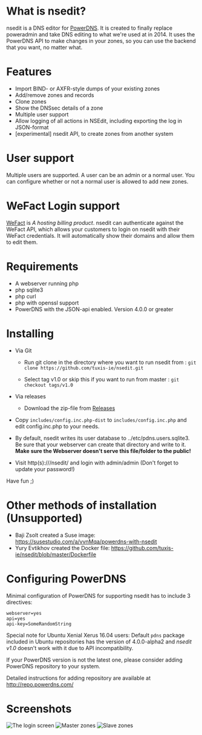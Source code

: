What is nsedit?
===============

nsedit is a DNS editor for [PowerDNS](https://www.powerdns.com/). It is created
to finally replace poweradmin and take DNS editing to what we're used at in
2014. It uses the PowerDNS API to make changes in your zones, so you can use
the backend that you want, no matter what.

Features
========
* Import BIND- or AXFR-style dumps of your existing zones
* Add/remove zones and records
* Clone zones
* Show the DNSsec details of a zone
* Multiple user support
* Allow logging of all actions in NSEdit, including exporting the log in JSON-format
* [experimental] nsedit API, to create zones from another system

User support
============
Multiple users are supported. A user can be an admin or a normal user. You can
configure whether or not a normal user is allowed to add new zones.

WeFact Login support
====================
[WeFact](https://www.wefact.com/wefact-hosting/) is _A hosting billing
product_. nsedit can authenticate against the WeFact API, which allows your
customers to login on nsedit with their WeFact credentials. It will
automatically show their domains and allow them to edit them.

Requirements
============
* A webserver running php
* php sqlite3
* php curl
* php with openssl support
* PowerDNS with the JSON-api enabled. Version 4.0.0 or greater

Installing
==========

* Via Git
    -  Run git clone in the directory where you want to run nsedit from
    : ```git clone https://github.com/tuxis-ie/nsedit.git```

    - Select tag v1.0 or skip this if you want to run from master
    : ```git checkout tags/v1.0```
* Via releases
    - Download the zip-file from [Releases](https://github.com/tuxis-ie/nsedit/releases)

* Copy ```includes/config.inc.php-dist``` to ```includes/config.inc.php``` and edit config.inc.php to your needs.

* By default, nsedit writes its user database to ../etc/pdns.users.sqlite3. Be sure that your webserver can create that directory and write to it. **Make sure the Webserver doesn't serve this file/folder to the public!**

* Visit http(s)://<url>/nsedit/ and login with admin/admin (Don't forget to update your password!)

Have fun ;)

Other methods of installation (Unsupported)
===========================================

* Baji Zsolt created a Suse image: https://susestudio.com/a/vvnMqa/powerdns-with-nsedit
* Yury Evtikhov created the Docker file: https://github.com/tuxis-ie/nsedit/blob/master/Dockerfile

Configuring PowerDNS
====================
Minimal configuration of PowerDNS for supporting nsedit has to include 3 directives:
```
webserver=yes
api=yes
api-key=SomeRandomString
```

Special note for Ubuntu Xenial Xerus 16.04 users:
Default `pdns` package included in Ubuntu repositories has the version of 4.0.0-alpha2 and *nsedit v1.0* doesn't work with it due to API incompatibility.

If your PowerDNS version is not the latest one, please consider adding PowerDNS repository to your system.

Detailed instructions for adding repository are available at http://repo.powerdns.com/


Screenshots
===========

![The login screen](screenshots/login.png)
![Master zones](screenshots/master-import-zones.png)
![Slave zones](screenshots/slavezones.png)


